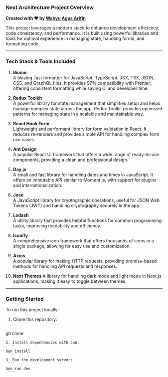 ### Next Architecture Project Overview

**Created with ❤️ by [Wahyu Agus Arifin](https://github.com/itpohgero)**

This project leverages a modern stack to enhance development efficiency, code consistency, and performance. It is built using powerful libraries and tools for optimal experience in managing state, handling forms, and formatting code.

---

### Tech Stack & Tools Included

1. **Biome**  
   A blazing-fast formatter for JavaScript, TypeScript, JSX, TSX, JSON, CSS, and GraphQL files. It provides 97% compatibility with Prettier, offering consistent formatting while saving CI and developer time.

2. **Redux Toolkit**  
   A powerful library for state management that simplifies setup and helps manage complex state across the app. Redux Toolkit provides optimized patterns for managing state in a scalable and maintainable way.

3. **React Hook Form**  
   Lightweight and performant library for form validation in React. It reduces re-renders and provides simple API for handling complex form use cases.

4. **Ant Design**  
   A popular React UI framework that offers a wide range of ready-to-use components, providing a clean and professional design.

5. **Day.js**  
   A small and fast library for handling dates and times in JavaScript. It offers an immutable API similar to Moment.js, with support for plugins and internationalization.

6. **Jose**  
   A JavaScript library for cryptographic operations, useful for JSON Web Tokens (JWT) and handling cryptography securely in the app.

7. **Lodash**  
   A utility library that provides helpful functions for common programming tasks, improving readability and efficiency.

8. **Iconify**  
   A comprehensive icon framework that offers thousands of icons in a single package, allowing for easy use and customization.

9. **Axios**  
   A popular library for making HTTP requests, providing promise-based methods for handling API requests and responses.

10. **Next Themes**
   A library for handling dark mode and light mode in Next.js applications, making it easy to toggle between themes.
---

### Getting Started

To run this project locally:

1. Clone this repository:
   ```
git clone <repository-url>
   ```
2. Install dependencies with bun:
    ```
bun install
    ```
3. Run the development server:
    ```
bun run dev
    ```